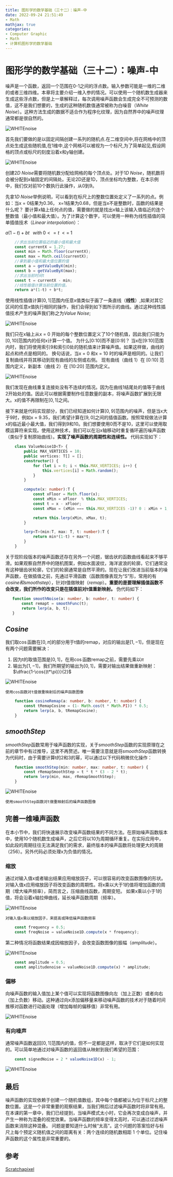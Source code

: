 ```yaml
---
title: 图形学的数学基础（三十二）：噪声-中
date: 2022-09-24 21:51:49
- Math
mathjax: true
categories:
- Computer Graphic
- Math
- 计算机图形学的数学基础
---
```


# 图形学的数学基础（三十二）：噪声-中

噪声是一个函数，返回一个范围在0-1之间的浮点数。输入参数可能是一维的二维的或者三维四维。本章将主要介绍一维入参的情况。可以使用一个随机数生成器来生成这些浮点数，但是上一章解释过，每次调用噪声函数会生成完全不可预测的数值，这不是我们想要的，生成的这种随机数值通常被称为白噪音（$White\;Noise$）。这种方法生成的数据不适合作为程序化纹理，因为自然界中的噪声纹理通常都是很自然的。

![WHITEnoise](图形学的数学基础（三十二）：噪声-中/1.png)

首先我们要做的是以固定间隔创建一系列的随机点.在二维空间中,将在网格中的顶点处生成这些随机值,在1维中,这个网格可以被视为一个标尺,为了简单起见,假设网格的顶点或标尺的刻度沿着x和y轴创建。

![WHITEnoise](图形学的数学基础（三十二）：噪声-中/2.png)

创建$2D\;Noise$需要将随机数分配给网格的每个顶点处。对于$1D\;Noise$，随机数将会被分配到x轴固定的间隔处。无论2D还是1D，顶点坐标均为整数，在本示例中，我们仅对前10个数执行此操作，从0到9。

先拿$1D\;Noise$举例说明，可以看到在标尺上的整数位置处定义了一系列的点。例如：当x = 0结果为0.36， x=1结果为0.68，但是当x不是整数时，函数的结果是什么呢？
要计算x轴上任何点的值，需要做的就是找出x轴上该输入值临近的连个整数值（最小值和最大值）。为了计算这个数字，可以使用一种称为线性插值的简单插值技术（$Linear\;interpolation$）：

$a(1-t) +bt\;\;\;with\; 0 <=t\;<=\;1$

```typescript
    //求出当前位置临近的最小值和最大值
    const currentX = 1.27;
    const min = Math.floor(currentX);
    const max = Math.ceil(currentX);
    //拿到最小值和最大值位置的值
    const a = getValueByX(min);
    const b = getValueByX(max);
    //求出当前时间t
    const t = currentX - min;
    //线性插值计算当前位置的值。
    return a*(1-t) + b*t;
```

使用线性插值计算$[0,1]$范围内任意x值类似于画了一条直线（**线性**）,如果对其它区间的任意x值执行相同的操作，我们会得到如下图所示的曲线。通过这种线性插值技术产生的噪声我们称之为$Value\;Noise$;

![WHITEnoise](图形学的数学基础（三十二）：噪声-中/3.jpg)

我们只在x轴上从x = 0 开始的每个整数位置定义了10个随机值，因此我们只能为$[0,10]$范围内的任何x计算一个值。 为什么[0:10]而不是[0:9]？ 当x在[9:10]范围内时，我们将使用索引9和索引0处的随机值来计算噪声值。如果这样做，曲线的起点和终点是相同的。 换句话说，当x = 0 和x = 10 时的噪声是相同的。让我们复制曲线并将其移动到现有曲线的左侧或右侧。 现有曲线（曲线 1）在 [0:10] 范围内定义，新副本（曲线 2）在 [10:20] 范围内定义。

![WHITEnoise](图形学的数学基础（三十二）：噪声-中/4.jpg)

我们发现在曲线重复连接处没有不连续的情况。因为在曲线1结尾处的值等于曲线2开始处的值。因此可以根据需要制作任意数量的副本，将噪声函数扩展到无限大。x的值不再限制在$[0,1]$之间。

接下来就是代码实现部分，我们已经知道如何计算$[0,9]$范围内的噪声，但是当x大于9时，例如x = 9.35，我们希望计算在$[9,0]$之间的插值函数。按照常规做法计算x的临近最小最大值，我们得到9和10。我们想要使用0而不是10，这里可以使用取模运算符来实现。使用这种技术，我们可以在沿x轴移动时重复循环遍历噪声函数（类似于复制原始曲线）。**实现了噪声函数的周期性和连续性。**
代码实现如下：

```typescript
    class ValueNoise1D<T> {
        public MAX_VERTICES = 10;
        public vertices: T[] = [];
        constructor() {
            for (let i = 0; i < this.MAX_VERTICES; i++) {
                this.vertices[i] = Math.random();
            }
        }

        compute(x: number):T {
            const xFloor = Math.floor(x);
            const xMin = xFloor  % this.MAX_VERTICES;
            const t = x - xFloor;
            const xMax = (xMin === this.MAX_VERTICES -1)? 0 : xMin + 1;

            return this.lerp(xMin, xMax, t);
        }

        lerp<T>(min:T, max: T, t: number):T {
            return min*(1-t) + max*t;
        }
    }
```

关于现阶段版本的噪声函数还存在另外一个问题，锯齿状的函数曲线看起来不够平滑。如果观察自然界中的随机图案，例如水面波纹，海洋波浪的轮廓，它们通常没有这种锯齿状轮廓，它们的轮廓通常是自然平滑的。现在让我们改进当前版本的噪声函数，在做插值之前，先通过平滑函数（函数图像表现为“S”形，常用的有$cosine和smoothstep$），针对$t$值做映射（$remap$）。**重要的是要理解插值函数不会改变，我们所作的改变只是在插值前对t值重新映射。**
伪代码如下：

 ```typescript
    function smoothNoise(a: number, b: number, t: number) {
        const remapt = smoothFunc(t);
        return lerp(a, b, t);
    }
 ```
## $Cosine$
我们取$\cos$函数在$[0,\pi]$的部分用于t值的remap，对应的输出是$[1,-1]$，但是现在有两个问题需要解决：
1. 因为t的取值范围是$[0,1]$，在用$\cos$函数remap之前，需要先乘以$\pi$
2. 输出为$[1,-1]$，我们所期望的输出为$[0,1]$，需要对输出结果做重新映射：$\dfrac{1-\cos{(t*\pi)}}{2}$

![WHITEnoise](图形学的数学基础（三十二）：噪声-中/5.jpg)

    使用cos函数对t值做重映射后的噪声函数图像

```typescript
    function cosineRemap(a: number, b: number, t: number) {
        const tRemapCosine = (1- Math.cos(t * Math.PI)) * 0.5;
        return lerp(a, b, tRemapCosine);
    }
```

## $smoothStep$
$smoothStep$函数常用于噪声函数的实现，关于$smoothStep$函数的实现原理在之前的章节中有过推导，这里不再赘述。唯一需要注意就是将$smoothStep$函数转换为代码时，由于需要计算t的2和3的幂，可以通过以下代码稍微优化操作：

```typescript
    function smoothStep(min: number, max: number, t: number) {
        const rRemapSmoothStep = t * t * (3 - 2 * t);
        return lerp(min, max, rRemapSmoothStep);
    }
```
![WHITEnoise](图形学的数学基础（三十二）：噪声-中/6.jpg)

    使用smoothStep函数对t做重映射后的噪声函数图像

## 完善一维噪声函数

在本小节中，我们将快速展示改变噪声函数结果的不同方法。在原始噪声函数版本中，使用10个随机数生成噪声，之后它将以10为周期循环重复。在实际应用中，如此段的周期往往无法满足我们的需求，最终版本的噪声函数将处理更大的周期（256）。另外代码必须处理x为负值的情况。

### 缩放

通过对输入值x或者输出结果应用缩放因子，可以很容易的改变函数图像的形状。对输入值x应用缩放因子将改变函数的周期性。将x乘以大于1的值将增加函数的周期（增大噪声频率），简而言之，压缩曲线函数，周期变短。 如果x乘以小于1的值，将会沿着x轴拉伸曲线，延长噪声函数周期（频率）。

![WHITEnoise](图形学的数学基础（三十二）：噪声-中/7.jpg)

    对输入值x乘以缩放因子，来提高或降低噪声函数频率

```typescript
    const frequency = 0.5;
    const freqNoise = valueNoise1D.compute(x * frequency);
```

第二种情况将函数结果成因缩放因子，会改变函数图像的振幅（$amplitude$）。

![WHITEnoise](图形学的数学基础（三十二）：噪声-中/8.jpg)

```typescript
    const amplitude = 0.5;
    const amplitudenoise = valueNoise1D.compute(x) * amplitude;
```

### 偏移

向噪声函数的输入值加上某个值可以实现将函数图像向左（加上正数）或者向右（加上负数）移动。这种通过向x添加偏移量来移动噪声函数的技术对于随着时间推移对函数进行动画处理（增加每帧的偏移值）非常有用。

![WHITEnoise](图形学的数学基础（三十二）：噪声-中/9.gif)

### 有向噪声

通常噪声函数返回$[0,1]$范围内的值，但不一定都是这样，取决于它们是如何实现的。可以简单地通过对噪声函数的返回值从映射到我们希望的范围：

```typescript
    const signedNoise = 2 * valueNoise1D(x) - 1;
```

![WHITEnoise](图形学的数学基础（三十二）：噪声-中/10.jpg)


## 最后

噪声函数的实现依赖于创建一个随机值数组，其中每个值都被认为位于标尺上的整数位置。这是一个非常重要的观察结果，当我们稍后过滤噪声函数时将非常有用。在本课的第一章中，我们已经提到，当噪声模式太小时，它会再次变成白噪声，并产生一种称为混叠的视觉效果。当噪声函数的频率变得太高时，可以通过过滤噪声函数来消除这种混叠。 问题是要知道什么时候“太高”。这个问题的答案恰好与标尺上每个预定义随机值之间的距离有关：两个连续的随机数相距 1 个单位。记住噪声函数的这个属性是非常重要的。

## 参考
[Scratchapixel](https://www.scratchapixel.com/)
